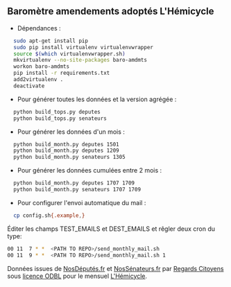 Baromètre amendements adoptés L'Hémicycle
-----------------------------------------

- Dépendances :

```bash
  sudo apt-get install pip
  sudo pip install virtualenv virtualenvwrapper
  source $(which virtualenvwrapper.sh)
  mkvirtualenv --no-site-packages baro-amdmts
  workon baro-amdmts
  pip install -r requirements.txt
  add2virtualenv .
  deactivate
```

- Pour générer toutes les données et la version agrégée :

```bash
  python build_tops.py deputes
  python build_tops.py senateurs
```

- Pour générer les données d'un mois :

```bash
  python build_month.py deputes 1501
  python build_month.py deputes 1209
  python build_month.py senateurs 1305
```

- Pour générer les données cumulées entre 2 mois :

```bash
  python build_month.py deputes 1707 1709
  python build_month.py senateurs 1707 1709
```

- Pour configurer l'envoi automatique du mail :

```bash
  cp config.sh{.example,}
```

Éditer les champs TEST_EMAILS et DEST_EMAILS et rêgler deux cron du type:
```bash
00 11  7 * *  <PATH TO REPO>/send_monthly_mail.sh
00 11  9 * *  <PATH TO REPO>/send_monthly_mail.sh 1 
```

Données issues de [NosDéputés.fr](http://www.nosdeputes.fr) et [NosSénateurs.fr](http://www.nossenateurs.fr) par [Regards Citoyens](http://www.regardscitoyens.org) sous [licence ODBL](http://vvlibri.org/fr/licence/odbl/10/fr/legalcode) pour le mensuel [L'Hémicycle](http://www.lhemicycle.com/).
